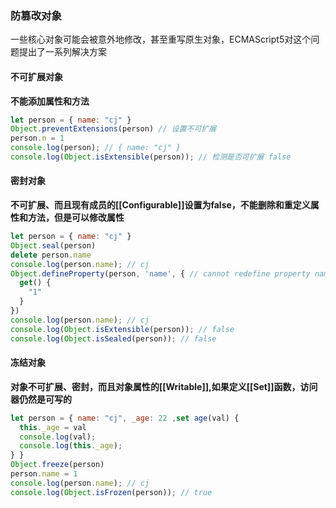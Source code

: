 ### 防篡改对象
一些核心对象可能会被意外地修改，甚至重写原生对象，ECMAScript5对这个问题提出了一系列解决方案

#### 不可扩展对象
**不能添加属性和方法**
```js
let person = { name: "cj" }
Object.preventExtensions(person) // 设置不可扩展
person.n = 1
console.log(person); // { name: "cj" }
console.log(Object.isExtensible(person)); // 检测是否可扩展 false
```    

#### 密封对象
**不可扩展、而且现有成员的\[[Configurable]]设置为false，不能删除和重定义属性和方法，但是可以修改属性**
```js
let person = { name: "cj" }
Object.seal(person)
delete person.name
console.log(person.name); // cj
Object.defineProperty(person, 'name', { // cannot redefine property name
  get() {
    "1"
  }
})
console.log(person.name); // cj
console.log(Object.isExtensible(person)); // false
console.log(Object.isSealed(person)); // false
```
#### 冻结对象
**对象不可扩展、密封，而且对象属性的\[[Writable]],如果定义\[[Set]]函数，访问器仍然是可写的**
```js
let person = { name: "cj", _age: 22 ,set age(val) {
  this._age = val
  console.log(val);
  console.log(this._age);
} }
Object.freeze(person)
person.name = 1
console.log(person.name); // cj
console.log(Object.isFrozen(person)); // true
```